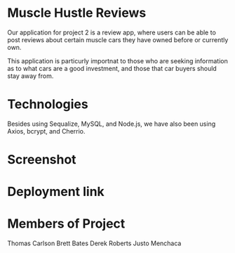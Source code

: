 # Muscle Hustle Reviews

Our application for project 2 is a review app, where users can be able to post reviews about certain muscle cars they have owned before or currently own.

This application is particurly importnat to those who are seeking information as to what cars are a good investment, and those that car buyers should stay away from. 

# Technologies

Besides using Sequalize, MySQL, and Node.js, we have also been using Axios, bcrypt, and Cherrio.

# Screenshot

# Deployment link

# Members of Project

Thomas Carlson
Brett Bates
Derek Roberts
Justo Menchaca